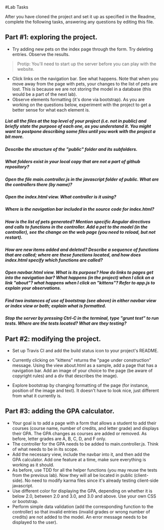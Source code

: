 #Lab Tasks

After you have cloned the project and set it up as specified in the Readme, complete the following tasks, answering any
questions by editing this file. 

## Part #1: exploring the project.

- Try adding new pets on the index page through the form. Try deleting entries. Observe the results. 

> Protip: You'll need to start up the server before you can play with the website.

- Click links on the navigation bar. See what happens. Note that when you move away from the page with pets, your changes to the list of pets are lost. This is because we are not storing the model in a database (this would be a part of the next lab). 
- Observe elements formatting (it's done via bootstrap). As you are working on the questions below, experiment with the project to get a better sense for what each element is. 

##### List all the files at the top level of your project (i.e. not in public) and briefly state the purpose of each one, as you understand it. You might want to postpone describing some files until you work with the project a bit more. 
##### Describe the structure of the "public" folder and its subfolders. 
##### What folders exist in your local copy that are not a part of github repository? 
##### Open the file main.controller.js in the javascript folder of public. What are the controllers there (by name)? 
##### Open the index.html view. What controller is it using? 
##### Where is the navigation bar included in the source code for index.html? 
##### How is the list of pets generated? Mention specific Angular directives and calls to functions in the controller. Add a pet to the model (in the controller), see the change on the web page (you need to reload, but not restart). 
##### How are new items added and deleted? Describe a sequence of functions that are called; where are these functions located, and how does index.html specify which functions are called? 
##### Open navbar.html view. What is its purpose? How do links to pages get into the navigation bar? What happens (in the project) when I click on a link "about"? what happens when I click on "kittens"? Refer to app.js to explain your observations. 
##### Find two instances of use of bootstrap (see above) in either navbar view or index view or both; explain what is formatted. 
##### Stop the server by pressing Ctrl-C in the terminal, type "grunt test" to run tests. Where are the tests located? What are they testing? 

## Part #2: modifying the project.

- Set up Travis CI and add the build status icon to your project's README.

- Currently clicking on "kittens" returns the "page under construction" message. Using the view about.html as a sample, add a page that has a navigation bar. Add an image of your choice to the page (be aware of copyright rules) and a div that describes the image). 
- Explore bootstrap by changing formatting of the page (for instance, position of the image and text). It doesn't have to look nice, just different from what it currently is. 

## Part #3: adding the GPA calculator.
- Your goal is to add a page with a form that allows a student to add their courses (course name, number of credits, and letter grade) and displays their GPA. The GPA changes as courses are added or removed. As before, letter grades are A, B, C, D, and F only. 
- The controller for the GPA needs to be added to main.controller.js. Think of what needs to be in its scope. 
- Add the necessary view, include the navbar into it, and then add the GPA calculator. Add one feature at a time, make sure everything is working as it should. 
- As before, use TDD for all the helper functions (you may reuse the tests from the previous lab). Now they will all be located in public (client-side). No need to modify karma files since it's already testing client-side javascript. 
- Use different color for displaying the GPA, depending on whether it is below 2.0, between 2.0 and 3.0, and 3.0 and above. Use your own CSS or bootstrap. 
- Perform simple data validation (add the corresponding function to the controller) so that invalid entries (invalid grades or wrong number of credits) are not added to the model. An error message needs to be displayed to the user). 


